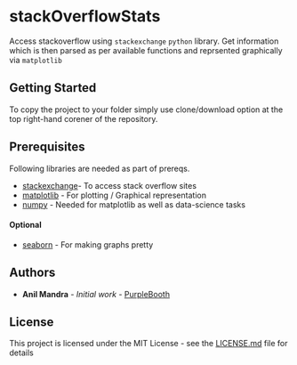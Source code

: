 # stackOverflowStats

Access stackoverflow using `stackexchange` `python` library. Get information which is then parsed as per available functions and reprsented graphically via `matplotlib`

## Getting Started

To copy the project to your folder simply use clone/download option at the top right-hand corener of the repository.

## Prerequisites

Following libraries are needed as part of prereqs.
* [stackexchange](https://github.com/lucjon/Py-StackExchange)- To access stack overflow sites
* [matplotlib](https://matplotlib.org/users/installing.html) -  For plotting / Graphical representation
* [numpy](http://www.numpy.org/)  -  Needed for matplotlib as well as data-science tasks

#### Optional
* [seaborn](https://seaborn.pydata.org/)  -  For making graphs pretty


## Authors

* **Anil Mandra** - *Initial work* - [PurpleBooth](https://github.com/SciTechDude)

## License

This project is licensed under the MIT License - see the [LICENSE.md](LICENSE.md) file for details




